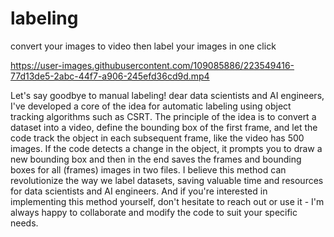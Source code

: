 # labeling

convert your images to video then label your images in one click




https://user-images.githubusercontent.com/109085886/223549416-77d13de5-2abc-44f7-a906-245efd36cd9d.mp4

Let's say goodbye to manual labeling! dear data scientists and AI engineers, I've developed a core of the idea for automatic labeling using object tracking algorithms such as CSRT. The principle of the idea is to convert a dataset into a video, define the bounding box of the first frame, and let the code track the object in each subsequent frame, like the video has 500 images.
If the code detects a change in the object, it prompts you to draw a new bounding box and then in the end saves the frames and bounding boxes for all (frames) images in two files. 
I believe this method can revolutionize the way we label datasets, saving valuable time and resources for data scientists and AI engineers. And if you're interested in implementing this method yourself, don't hesitate to reach out or use it - I'm always happy to collaborate and modify the code to suit your specific needs.

